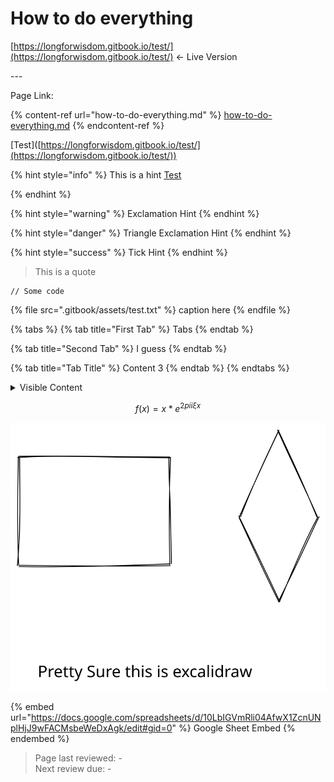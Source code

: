 # How to do everything

[https://longforwisdom.gitbook.io/test/](https://longforwisdom.gitbook.io/test/) <- Live Version

\---

Page Link:

{% content-ref url="how-to-do-everything.md" %}
[how-to-do-everything.md](how-to-do-everything.md)
{% endcontent-ref %}

\[Test]\([https://longforwisdom.gitbook.io/test/](https://longforwisdom.gitbook.io/test/))

{% hint style="info" %}
This is a hint [Test](https://longforwisdom.gitbook.io/test/)


{% endhint %}

{% hint style="warning" %}
Exclamation Hint
{% endhint %}

{% hint style="danger" %}
Triangle Exclamation Hint
{% endhint %}

{% hint style="success" %}
Tick Hint
{% endhint %}



> This is a quote

```
// Some code
```

{% file src=".gitbook/assets/test.txt" %}
caption here
{% endfile %}

{% tabs %}
{% tab title="First Tab" %}
Tabs
{% endtab %}

{% tab title="Second Tab" %}
I guess
{% endtab %}

{% tab title="Tab Title" %}
Content 3
{% endtab %}
{% endtabs %}

<details>

<summary>Visible Content</summary>

Expandable Content

</details>

$$
f(x) = x * e^{2 pi i \xi x}
$$

<img src=".gitbook/assets/file.drawing.svg" alt="Caption for drawing" class="gitbook-drawing">

{% embed url="https://docs.google.com/spreadsheets/d/10LbIGVmRli04AfwX1ZcnUNplHjJ9wFACMsbeWeDxAgk/edit#gid=0" %}
Google Sheet Embed
{% endembed %}

> Page last reviewed: -\
> Next review due: -
